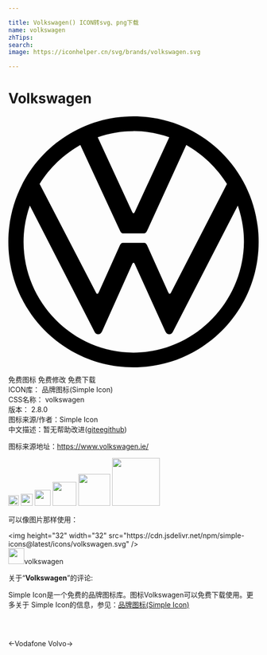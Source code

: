 ```yaml
---

title: Volkswagen() ICON转svg、png下载
name: volkswagen
zhTips: 
search: 
image: https://iconhelper.cn/svg/brands/volkswagen.svg

---
```


# Volkswagen  <small style="font-size: 60%;font-weight: 100"></small>

<div id="svg" class="svg-wrap">
<svg role="img" xmlns="http://www.w3.org/2000/svg" viewBox="0 0 24 24"><title>Volkswagen icon</title><path d="M12 0C5.36 0 0 5.36 0 12S5.36 24 12 24 24 18.64 24 12 18.64 0 12 0M12 1.41C13.2 1.41 14.36 1.63 15.43 2L12.13 9.13C12.09 9.17 12.09 9.26 12 9.26S11.91 9.17 11.87 9.13L8.57 2C9.64 1.63 10.8 1.42 12 1.42M6.9 2.74L10.72 10.97C10.8 11.14 10.89 11.19 11 11.19H13C13.12 11.19 13.2 11.14 13.29 10.97L17.06 2.74C18.64 3.64 20 4.93 20.96 6.47L15.6 16.84C15.56 16.93 15.5 16.97 15.47 16.97C15.39 16.97 15.39 16.89 15.34 16.84L13.29 12.3C13.2 12.13 13.12 12.09 13 12.09H11C10.89 12.09 10.8 12.13 10.71 12.3L8.66 16.84C8.61 16.89 8.62 16.97 8.53 16.97C8.44 16.97 8.44 16.89 8.4 16.84L3 6.47C3.94 4.93 5.32 3.64 6.9 2.74M2.06 8.53L8.23 20.53C8.31 20.7 8.4 20.83 8.62 20.83C8.83 20.83 8.91 20.7 9 20.53L11.87 14.14C11.91 14.06 11.96 14 12 14C12.09 14 12.09 14.1 12.13 14.14L15.04 20.53C15.13 20.7 15.21 20.83 15.43 20.83C15.64 20.83 15.73 20.7 15.81 20.53L22 8.53C22.37 9.6 22.59 10.76 22.59 12C22.54 17.79 17.79 22.59 12 22.59C6.21 22.59 1.46 17.79 1.46 12C1.46 10.8 1.67 9.65 2.06 8.53Z"/></svg>
</div>
<detail full-name='volkswagen'></detail>

<div class="detail-page">
<p>
<span><span class="badge-success badge">免费图标</span> <span class="badge-success badge">免费修改</span>  <span class="badge-success badge">免费下载</span> </span>
<br/>
<span>
ICON库：
<span class="badge-secondary badge">品牌图标(Simple Icon)</span> 
</span>
<br/>
<span>
CSS名称：
<span class="badge-secondary badge">volkswagen</span> 
</span>

<br/>
<span>
版本：
<span class="badge-secondary badge">2.8.0</span> 
</span>
<br/>
<span>图标来源/作者：<span class="badge-light badge">Simple Icon</span></span> 
<br/>
<span class="zh-detail">中文描述：暂无<span class="help-link"><span>帮助改进</span>(<a href="https://gitee.com/liuwave/icon-helper/edit/master/json/brands/volkswagen.json" target="_blank" rel="noopener noreferrer">gitee</a><a href="https://github.com/liuwave/icon-helper/edit/master/json/brands/volkswagen.json" target="_blank" rel="noopener noreferrer">github</a></span>)</span><br/>
</p>
</div><div class="description description alert alert-light"><p>图标来源地址：<a href="https://www.volkswagen.ie/" target="_blank" rel="noopener noreferrer">https://www.volkswagen.ie/</a></p></div>
<div class="alert alert-dark">
<img height="21" width="21" src="https://cdn.jsdelivr.net/npm/simple-icons@latest/icons/volkswagen.svg" />
<img height="24" width="24" src="https://cdn.jsdelivr.net/npm/simple-icons@latest/icons/volkswagen.svg" />
<img height="32" width="32" src="https://cdn.jsdelivr.net/npm/simple-icons@latest/icons/volkswagen.svg" />
<img height="48" width="48" src="https://cdn.jsdelivr.net/npm/simple-icons@latest/icons/volkswagen.svg" />
<img height="64" width="64" src="https://cdn.jsdelivr.net/npm/simple-icons@latest/icons/volkswagen.svg" />
<img height="96" width="96" src="https://cdn.jsdelivr.net/npm/simple-icons@latest/icons/volkswagen.svg" />

</div>
<div>
  <p>可以像图片那样使用：    
  </p>
  <div class="alert alert-primary" style="font-size: 14px">
    &lt;img height="32" width="32" src="https://cdn.jsdelivr.net/npm/simple-icons@latest/icons/volkswagen.svg" /&gt;
    <copy-btn content='<img height="32" width="32" src="https://cdn.jsdelivr.net/npm/simple-icons@latest/icons/volkswagen.svg" />'></copy-btn>
  </div>
  <div class="alert alert-secondary">
    <img height="32" width="32" src="https://cdn.jsdelivr.net/npm/simple-icons@latest/icons/volkswagen.svg" />volkswagen
    <copy-btn content="volkswagen" btn-title="复制图标名称"></copy-btn>
  </div>
</div>
<div class="icon-detail__container">
<p>关于“<b>Volkswagen</b>”的评论:</p>
</div>
<Vssue title="关于“Volkswagen”的评论" />
<div><p>Simple Icon是一个免费的品牌图标库。图标Volkswagen可以免费下载使用。更多关于  Simple Icon的信息，参见：<a target="_blank" href="https://iconhelper.cn/brands.html">品牌图标(Simple Icon)</a>
</p></div>


<div style="padding:2rem 0 " class="page-nav"><p class="inner"><span class="prev">←<router-link to="/icon/vodafone.html">Vodafone</router-link></span> <span class="next"><router-link to="/icon/volvo.html">Volvo</router-link>→</span></p></div>
